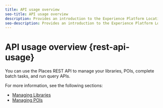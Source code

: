 ```yaml
---
title: API usage overview
seo-title: API usage overview
description: Provides an introduction to the Experience Platform Location Services REST APIs.
seo-description: Provides an introduction to the Experience Platform Location Services REST APIs.
---
```


# API usage overview {rest-api-usage}

You can use the Places REST API to manage your libraries, POIs, complete batch tasks, and run query APIs.

For more information, see the following sections:

* [Managing Libraries](/help/loc-services-rest-apis/api-usage/manage-libraries/manage-libraries.md)
* [Managing POIs](/help/loc-services-rest-apis/api-usage/manage-pois/manage-pois.md)
